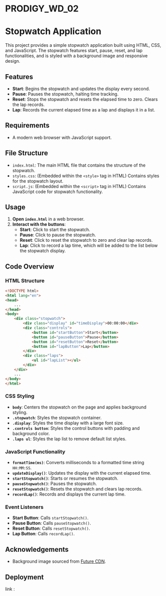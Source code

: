 # PRODIGY_WD_02
# Stopwatch Application

This project provides a simple stopwatch application built using HTML, CSS, and JavaScript. The stopwatch features start, pause, reset, and lap functionalities, and is styled with a background image and responsive design.

## Features

- **Start**: Begins the stopwatch and updates the display every second.
- **Pause**: Pauses the stopwatch, halting time tracking.
- **Reset**: Stops the stopwatch and resets the elapsed time to zero. Clears the lap records.
- **Lap**: Records the current elapsed time as a lap and displays it in a list.

## Requirements

- A modern web browser with JavaScript support.

## File Structure

- `index.html`: The main HTML file that contains the structure of the stopwatch.
- `styles.css`: (Embedded within the `<style>` tag in HTML) Contains styles for the stopwatch layout.
- `script.js`: (Embedded within the `<script>` tag in HTML) Contains JavaScript code for stopwatch functionality.

## Usage

1. **Open `index.html`** in a web browser.
2. **Interact with the buttons**:
   - **Start**: Click to start the stopwatch.
   - **Pause**: Click to pause the stopwatch.
   - **Reset**: Click to reset the stopwatch to zero and clear lap records.
   - **Lap**: Click to record a lap time, which will be added to the list below the stopwatch display.

## Code Overview

### HTML Structure

```html
<!DOCTYPE html>
<html lang="en">
<head>
    ...
</head>
<body>
    <div class="stopwatch">
        <div class="display" id="timeDisplay">00:00:00</div>
        <div class="controls">
            <button id="startButton">Start</button>
            <button id="pauseButton">Pause</button>
            <button id="resetButton">Reset</button>
            <button id="lapButton">Lap</button>
        </div>
        <div class="laps">
            <ul id="lapList"></ul>
        </div>
    </div>
    ...
</body>
</html>
```

### CSS Styling

- **`body`**: Centers the stopwatch on the page and applies background styling.
- **`.stopwatch`**: Styles the stopwatch container.
- **`.display`**: Styles the time display with a large font size.
- **`.controls button`**: Styles the control buttons with padding and background color.
- **`.laps ul`**: Styles the lap list to remove default list styles.

### JavaScript Functionality

- **`formatTime(ms)`**: Converts milliseconds to a formatted time string `HH:MM:SS`.
- **`updateDisplay()`**: Updates the display with the current elapsed time.
- **`startStopwatch()`**: Starts or resumes the stopwatch.
- **`pauseStopwatch()`**: Pauses the stopwatch.
- **`resetStopwatch()`**: Resets the stopwatch and clears lap records.
- **`recordLap()`**: Records and displays the current lap time.

### Event Listeners

- **Start Button**: Calls `startStopwatch()`.
- **Pause Button**: Calls `pauseStopwatch()`.
- **Reset Button**: Calls `resetStopwatch()`.
- **Lap Button**: Calls `recordLap()`.


## Acknowledgements

- Background image sourced from [Future CDN](https://cdn.mos.cms.futurecdn.net/VgGxJABA8DcfAMpPPwdv6a.jpg).

## Deployment
link : 
